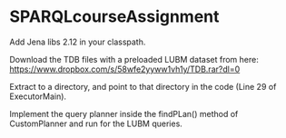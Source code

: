 # SPARQLcourseAssignment

Add Jena libs 2.12 in your classpath.

Download the TDB files with a preloaded LUBM dataset from here: https://www.dropbox.com/s/58wfe2yyww1vh1y/TDB.rar?dl=0

Extract to a directory, and point to that directory in the code (Line 29 of ExecutorMain). 

Implement the query planner inside the findPLan() method of CustomPlanner and run for the LUBM queries.
